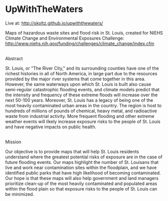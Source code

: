 # UpWithTheWaters
Live at: http://skoltz.github.io/upwiththewaters/

Maps of hazardous waste sites and flood risk in St. Louis, created for NIEHS Climate Change and Environmental Exposures Challenge: http://www.niehs.nih.gov/funding/challenges/climate_change/index.cfm

<br>
Abstract 

St. Louis, or "The River City," and its surrounding counties have one of the richest histories in all of North America, in large part due to the resources provided by the major river systems that come together in this area. However, the same waterways upon which St. Louis is built also cause semi-regular catastrophic flooding events, and climate models predict that the intensity and frequency of these extreme floods will increase over the next 50-100 years. Moreover, St. Louis has a legacy of being one of the most heavily contaminated urban areas in the country. The region is host to hundreds of millions of pounds of chemical, heavy metal, and radioactive waste from industrial activity. More frequent flooding and other extreme weather events will likely increase exposure risks to the people of St. Louis and have negative impacts on public health.

<br>
Mission

Our objective is to provide maps that will help St. Louis residents understand where the greatest potential risks of exposure are in the case of future flooding events. Our maps highlight the number of St. Louisans that live and work near contamination sites within the floodplain, and we have identified public parks that have high likelihood of becoming contaminated. Our hope is that these maps will also help government and land managers prioritize clean-up of the most heavily contaminated and populated areas within the flood plain so that exposure risks to the people of St. Louis can be minimized.
